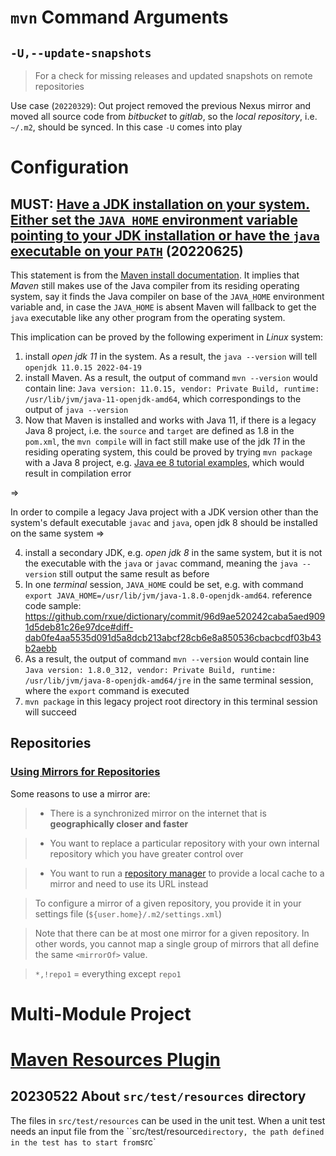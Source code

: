 # `mvn` Command Arguments
## `-U,--update-snapshots`
> For a check for missing releases and updated snapshots on remote repositories

Use case (`20220329`): Out project removed the previous Nexus mirror and moved all source code from *bitbucket* to *gitlab*, so the *local repository*, i.e. `~/.m2`, should be synced. In this case `-U` comes into play   

# Configuration
## MUST: [Have a JDK installation on your system. Either set the `JAVA_HOME` environment variable pointing to your JDK installation or have the `java` executable on your `PATH`](https://maven.apache.org/install.html) (20220625)

This statement is from the [Maven install documentation](https://maven.apache.org/install.html). It implies that *Maven* still makes use of the Java compiler from its residing operating system, say it finds the Java compiler on base of the `JAVA_HOME` environment variable and, in case the `JAVA_HOME` is absent Maven will fallback to get the `java` executable like any other program from the operating system.

This implication can be proved by the following experiment in *Linux* system:

 1. install *open jdk 11* in the system. As a result, the `java --version` will tell `openjdk 11.0.15 2022-04-19`
 2. install Maven. As a result, the output of command `mvn --version` would contain line: `Java version: 11.0.15, vendor: Private Build, runtime: /usr/lib/jvm/java-11-openjdk-amd64`, which correspondings to the output of `java --version`
 3. Now that Maven is installed and works with Java 11, if there is a legacy Java 8 project, i.e. the `source` and `target` are defined as 1.8 in the `pom.xml`, the `mvn compile` will in fact still make use of the jdk *11* in the residing operating system, this could be proved by trying `mvn package` with a Java 8 project, e.g. [Java ee 8 tutorial examples](https://github.com/javaee/tutorial-examples), which would result in compilation error

=> 

In order to compile a legacy Java project with a JDK version other than the system's default executable `javac` and `java`, open jdk 8 should be installed on the same system =>

 4. install a secondary JDK, e.g. *open jdk 8* in the same system, but it is not the executable with the `java` or `javac` command, meaning the `java --version` still output the same result as before
 5. In one *terminal* session, `JAVA_HOME` could be set, e.g. with command `export JAVA_HOME=/usr/lib/jvm/java-1.8.0-openjdk-amd64`. reference code sample: https://github.com/rxue/dictionary/commit/96d9ae520242caba5aed9091d5deb81c26e97dce#diff-dab0fe4aa5535d091d5a8dcb213abcf28cb6e8a850536cbacbcdf03b43b2aebb
 6. As a result, the output of command `mvn --version` would contain line `Java version: 1.8.0_312, vendor: Private Build, runtime: /usr/lib/jvm/java-8-openjdk-amd64/jre` in the same terminal session, where the `export` command is executed
 7. `mvn package` in this legacy project root directory in this terminal session will succeed

## Repositories
### [Using Mirrors for Repositories](https://maven.apache.org/guides/mini/guide-mirror-settings.html)

Some reasons to use a mirror are:

> * There is a synchronized mirror on the internet that is **geographically closer and faster**

> * You want to replace a particular repository with your own internal repository which you have greater control over

> * You want to run a [repository manager](https://maven.apache.org/repository-management.html) to provide a local cache to a mirror and need to use its URL instead

> To configure a mirror of a given repository, you provide it in your settings file (`${user.home}/.m2/settings.xml`)

> Note that there can be at most one mirror for a given repository. In other words, you cannot map a single group of mirrors that all define the same `<mirrorOf>` value. 

> `*,!repo1` = everything except `repo1`

# Multi-Module Project

# [Maven Resources Plugin](https://maven.apache.org/plugins/maven-resources-plugin/)
## 20230522 About `src/test/resources` directory
The files in `src/test/resources` can be used in the unit test. When a unit test needs an input file from the ``src/test/resource` directory, the path defined in the test has to start from `src` 
